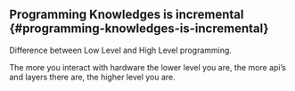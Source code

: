 ## Programming Knowledges is incremental {#programming-knowledges-is-incremental}

Difference between Low Level and High Level programming.

The more you interact with hardware the lower level you are, the more api’s and layers there are, the higher level you are.